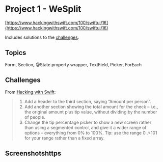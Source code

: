 # Project 1 - WeSplit

[https://www.hackingwithswift.com/100/swiftui/16](https://www.hackingwithswift.com/100/swiftui/16)

Includes solutions to the [challenges](https://www.hackingwithswift.com/books/ios-swiftui/wesplit-wrap-up).

## Topics

Form, Section, @State property wrapper, TextField, Picker, ForEach

## Challenges

From [Hacking with Swift](https://www.hackingwithswift.com/books/ios-swiftui/wesplit-wrap-up):
>1. Add a header to the third section, saying “Amount per person”.
>2. Add another section showing the total amount for the check – i.e., the original amount plus tip value, without dividing by the number of people.
>3. Change the tip percentage picker to show a new screen rather than using a segmented control, and give it a wider range of options – everything from 0% to 100%. Tip: use the range 0..<101 for your range rather than a fixed array.

## Screenshotshttps
